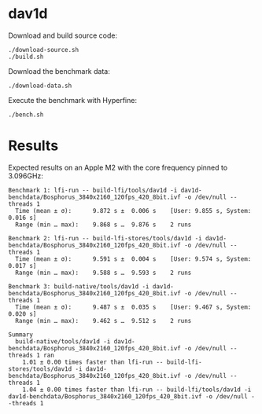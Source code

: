 # dav1d

Download and build source code:

```
./download-source.sh
./build.sh
```

Download the benchmark data:

```
./download-data.sh
```

Execute the benchmark with Hyperfine:

```
./bench.sh
```

# Results

Expected results on an Apple M2 with the core frequency pinned to 3.096GHz:

```
Benchmark 1: lfi-run -- build-lfi/tools/dav1d -i dav1d-benchdata/Bosphorus_3840x2160_120fps_420_8bit.ivf -o /dev/null --threads 1
  Time (mean ± σ):      9.872 s ±  0.006 s    [User: 9.855 s, System: 0.016 s]
  Range (min … max):    9.868 s …  9.876 s    2 runs
 
Benchmark 2: lfi-run -- build-lfi-stores/tools/dav1d -i dav1d-benchdata/Bosphorus_3840x2160_120fps_420_8bit.ivf -o /dev/null --threads 1
  Time (mean ± σ):      9.591 s ±  0.004 s    [User: 9.574 s, System: 0.017 s]
  Range (min … max):    9.588 s …  9.593 s    2 runs
 
Benchmark 3: build-native/tools/dav1d -i dav1d-benchdata/Bosphorus_3840x2160_120fps_420_8bit.ivf -o /dev/null --threads 1
  Time (mean ± σ):      9.487 s ±  0.035 s    [User: 9.467 s, System: 0.020 s]
  Range (min … max):    9.462 s …  9.512 s    2 runs
 
Summary
  build-native/tools/dav1d -i dav1d-benchdata/Bosphorus_3840x2160_120fps_420_8bit.ivf -o /dev/null --threads 1 ran
    1.01 ± 0.00 times faster than lfi-run -- build-lfi-stores/tools/dav1d -i dav1d-benchdata/Bosphorus_3840x2160_120fps_420_8bit.ivf -o /dev/null --threads 1
    1.04 ± 0.00 times faster than lfi-run -- build-lfi/tools/dav1d -i dav1d-benchdata/Bosphorus_3840x2160_120fps_420_8bit.ivf -o /dev/null --threads 1
```

